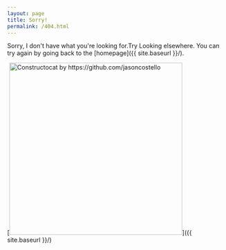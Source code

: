 ```yaml
---
layout: page
title: Sorry!
permalink: /404.html
---
```


Sorry, I don't have what you're looking for.Try Looking elsewhere. You can try again by going back to the [homepage]({{ site.baseurl }}/).

[<img src="{{ site.baseurl }}/images/404.jpg" alt="Constructocat by https://github.com/jasoncostello" style="width: 400px;"/>]({{ site.baseurl }}/)

